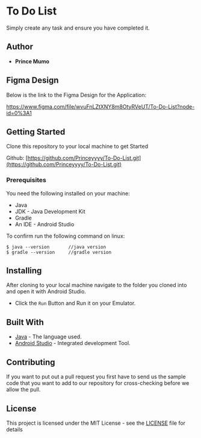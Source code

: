 # To Do List

Simply create any task and ensure you have completed it.

## Author

* **Prince Mumo**

## Figma Design

Below is the link to the Figma Design for the Application:

https://www.figma.com/file/wvuFnLZtXNY8m8OtyRVeUT/To-Do-List?node-id=0%3A1

## Getting Started

Clone this repository to your local machine to get Started

Github: [https://github.com/Princeyyyy/To-Do-List.git](https://github.com/Princeyyyy/To-Do-List.git)

### Prerequisites

You need the following installed on your machine:

- Java
- JDK - Java Development Kit
- Gradle
- An IDE - Android Studio

To confirm run the following command on linux:

```
$ java --version       //java version
$ gradle --version     //gradle version
```

## Installing

After cloning to your local machine navigate to the folder you cloned into and open it with Android
Studio.

* Click the ```Run``` Button and Run it on your Emulator.

## Built With

* [Java](https://www.java.com/) - The language used.
* [Android Studio](https://developer.android.com/) - Integrated development Tool.

## Contributing

If you want to put out a pull request you first have to send us the sample code that you want to add
to our repository for cross-checking before we allow the pull.

## License

This project is licensed under the MIT License - see the [LICENSE](LICENSE) file for details